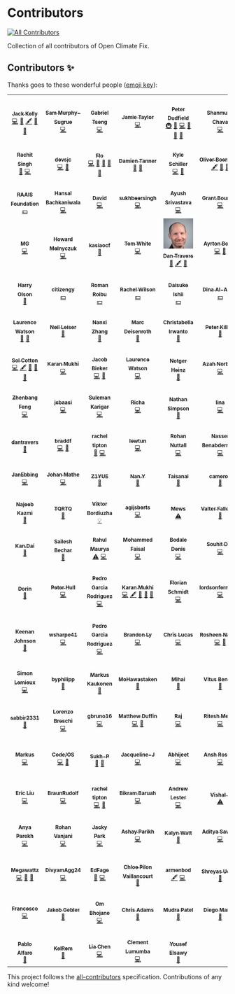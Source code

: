 # Contributors
<!-- ALL-CONTRIBUTORS-BADGE:START - Do not remove or modify this section -->
[![All Contributors](https://img.shields.io/badge/all_contributors-152-orange.svg?style=flat-square)](#contributors-)
<!-- ALL-CONTRIBUTORS-BADGE:END -->
Collection of all contributors of Open Climate Fix.

## Contributors ✨

Thanks goes to these wonderful people ([emoji key](https://allcontributors.org/docs/en/emoji-key)):

<!-- ALL-CONTRIBUTORS-LIST:START - Do not remove or modify this section -->
<!-- prettier-ignore-start -->
<!-- markdownlint-disable -->
<table>
  <tr>
    <td align="center"><a href="http://jack-kelly.com"><img src="https://avatars.githubusercontent.com/u/460756?v=4?s=100" width="100px;" alt=""/><br /><sub><b>Jack Kelly</b></sub></a><br /><a href="https://github.com/openclimatefix/contributors/openclimatefix/contributors/commits?author=JackKelly" title="Code">💻</a> <a href="#business-JackKelly" title="Business development">💼</a> <a href="#content-JackKelly" title="Content">🖋</a> <a href="#ideas-JackKelly" title="Ideas, Planning, & Feedback">🤔</a> <a href="https://github.com/openclimatefix/contributors/openclimatefix/contributors/pulls?q=is%3Apr+reviewed-by%3AJackKelly" title="Reviewed Pull Requests">👀</a></td>
    <td align="center"><a href="https://github.com/ssmssam"><img src="https://avatars.githubusercontent.com/u/39378848?v=4?s=100" width="100px;" alt=""/><br /><sub><b>Sam Murphy-Sugrue</b></sub></a><br /><a href="https://github.com/openclimatefix/contributors/openclimatefix/contributors/commits?author=ssmssam" title="Code">💻</a></td>
    <td align="center"><a href="https://gabrieltseng.github.io/"><img src="https://avatars.githubusercontent.com/u/29063740?v=4?s=100" width="100px;" alt=""/><br /><sub><b>Gabriel Tseng</b></sub></a><br /><a href="https://github.com/openclimatefix/contributors/openclimatefix/contributors/commits?author=gabrieltseng" title="Code">💻</a></td>
    <td align="center"><a href="http://www.solar.sheffield.ac.uk/"><img src="https://avatars.githubusercontent.com/u/12187350?v=4?s=100" width="100px;" alt=""/><br /><sub><b>Jamie Taylor</b></sub></a><br /><a href="https://github.com/openclimatefix/contributors/openclimatefix/contributors/commits?author=JamieTaylor-TUOS" title="Code">💻</a></td>
    <td align="center"><a href="https://github.com/peterdudfield"><img src="https://avatars.githubusercontent.com/u/34686298?v=4?s=100" width="100px;" alt=""/><br /><sub><b>Peter Dudfield</b></sub></a><br /><a href="#infra-peterdudfield" title="Infrastructure (Hosting, Build-Tools, etc)">🚇</a> <a href="https://github.com/openclimatefix/contributors/openclimatefix/contributors/commits?author=peterdudfield" title="Documentation">📖</a> <a href="https://github.com/openclimatefix/contributors/openclimatefix/contributors/commits?author=peterdudfield" title="Code">💻</a> <a href="#maintenance-peterdudfield" title="Maintenance">🚧</a> <a href="#projectManagement-peterdudfield" title="Project Management">📆</a> <a href="https://github.com/openclimatefix/contributors/openclimatefix/contributors/pulls?q=is%3Apr+reviewed-by%3Apeterdudfield" title="Reviewed Pull Requests">👀</a></td>
    <td align="center"><a href="https://github.com/vnshanmukh"><img src="https://avatars.githubusercontent.com/u/67438038?v=4?s=100" width="100px;" alt=""/><br /><sub><b>Shanmukh Chava</b></sub></a><br /><a href="https://github.com/openclimatefix/contributors/openclimatefix/contributors/commits?author=vnshanmukh" title="Code">💻</a></td>
    <td align="center"><a href="https://github.com/Antsthebul"><img src="https://avatars.githubusercontent.com/u/56587872?v=4?s=100" width="100px;" alt=""/><br /><sub><b>Antsthebul</b></sub></a><br /><a href="https://github.com/openclimatefix/contributors/openclimatefix/contributors/commits?author=Antsthebul" title="Code">💻</a></td>
  </tr>
  <tr>
    <td align="center"><a href="http://www.rachitsingh.com"><img src="https://avatars.githubusercontent.com/u/1606892?v=4?s=100" width="100px;" alt=""/><br /><sub><b>Rachit Singh</b></sub></a><br /><a href="#data-rachtsingh" title="Data">🔣</a> <a href="https://github.com/openclimatefix/contributors/openclimatefix/contributors/commits?author=rachtsingh" title="Code">💻</a></td>
    <td align="center"><a href="https://github.com/devsjc"><img src="https://avatars.githubusercontent.com/u/47188100?v=4?s=100" width="100px;" alt=""/><br /><sub><b>devsjc</b></sub></a><br /><a href="https://github.com/openclimatefix/contributors/openclimatefix/contributors/commits?author=devsjc" title="Code">💻</a> <a href="#design-devsjc" title="Design">🎨</a></td>
    <td align="center"><a href="https://github.com/flowirtz"><img src="https://avatars1.githubusercontent.com/u/6052785?v=4?s=100" width="100px;" alt=""/><br /><sub><b>Flo</b></sub></a><br /><a href="https://github.com/openclimatefix/contributors/openclimatefix/contributors/commits?author=flowirtz" title="Code">💻</a> <a href="#ideas-flowirtz" title="Ideas, Planning, & Feedback">🤔</a> <a href="#maintenance-flowirtz" title="Maintenance">🚧</a> <a href="#projectManagement-flowirtz" title="Project Management">📆</a> <a href="https://github.com/openclimatefix/contributors/openclimatefix/contributors/pulls?q=is%3Apr+reviewed-by%3Aflowirtz" title="Reviewed Pull Requests">👀</a></td>
    <td align="center"><a href="http://tanner.me"><img src="https://avatars2.githubusercontent.com/u/227?v=4?s=100" width="100px;" alt=""/><br /><sub><b>Damien Tanner</b></sub></a><br /><a href="#blog-dctanner" title="Blogposts">📝</a> <a href="#projectManagement-dctanner" title="Project Management">📆</a></td>
    <td align="center"><a href="https://github.com/schillerk"><img src="https://avatars1.githubusercontent.com/u/8676510?v=4?s=100" width="100px;" alt=""/><br /><sub><b>Kyle Schiller</b></sub></a><br /><a href="https://github.com/openclimatefix/contributors/openclimatefix/contributors/commits?author=schillerk" title="Code">💻</a> <a href="#design-schillerk" title="Design">🎨</a></td>
    <td align="center"><a href="http://www.ollicle.com"><img src="https://avatars1.githubusercontent.com/u/63586?v=4?s=100" width="100px;" alt=""/><br /><sub><b>Oliver Boermans</b></sub></a><br /><a href="#content-ollicle" title="Content">🖋</a> <a href="https://github.com/openclimatefix/contributors/openclimatefix/contributors/issues?q=author%3Aollicle" title="Bug reports">🐛</a> <a href="#ideas-ollicle" title="Ideas, Planning, & Feedback">🤔</a></td>
    <td align="center"><a href="https://www.phillipkwang.com"><img src="https://avatars3.githubusercontent.com/u/11009767?v=4?s=100" width="100px;" alt=""/><br /><sub><b>eambutu</b></sub></a><br /><a href="https://github.com/openclimatefix/contributors/openclimatefix/contributors/issues?q=author%3Aeambutu" title="Bug reports">🐛</a> <a href="https://github.com/openclimatefix/contributors/openclimatefix/contributors/commits?author=eambutu" title="Code">💻</a></td>
  </tr>
  <tr>
    <td align="center"><a href="https://www.raais.org/"><img src="https://raw.githubusercontent.com/openclimatefix/website/master/src/images/sponsor_raais.png?s=100" width="100px;" alt=""/><br /><sub><b>RAAIS Foundation</b></sub></a><br /><a href="#financial-openclimatefix" title="Financial">💵</a></td>
    <td align="center"><a href="https://github.com/hansal7014"><img src="https://avatars2.githubusercontent.com/u/28968198?v=4?s=100" width="100px;" alt=""/><br /><sub><b>Hansal Bachkaniwala</b></sub></a><br /><a href="https://github.com/openclimatefix/contributors/openclimatefix/contributors/commits?author=hansal7014" title="Code">💻</a></td>
    <td align="center"><a href="https://github.com/drwm-base"><img src="https://avatars3.githubusercontent.com/u/50212366?v=4?s=100" width="100px;" alt=""/><br /><sub><b>David</b></sub></a><br /><a href="https://github.com/openclimatefix/contributors/openclimatefix/contributors/commits?author=drwm-base" title="Code">💻</a></td>
    <td align="center"><a href="https://github.com/sukhbeersingh"><img src="https://avatars2.githubusercontent.com/u/44414281?v=4?s=100" width="100px;" alt=""/><br /><sub><b>sukhbeersingh</b></sub></a><br /><a href="https://github.com/openclimatefix/contributors/openclimatefix/contributors/commits?author=sukhbeersingh" title="Code">💻</a></td>
    <td align="center"><a href="https://geekayush.github.io/"><img src="https://avatars2.githubusercontent.com/u/22499864?v=4?s=100" width="100px;" alt=""/><br /><sub><b>Ayush Srivastava</b></sub></a><br /><a href="https://github.com/openclimatefix/contributors/openclimatefix/contributors/commits?author=geekayush" title="Code">💻</a></td>
    <td align="center"><a href="https://grantbourque.com"><img src="https://avatars1.githubusercontent.com/u/616290?v=4?s=100" width="100px;" alt=""/><br /><sub><b>Grant Bourque</b></sub></a><br /><a href="https://github.com/openclimatefix/contributors/openclimatefix/contributors/commits?author=grantbdev" title="Code">💻</a></td>
    <td align="center"><a href="https://github.com/dfulu"><img src="https://avatars0.githubusercontent.com/u/41546094?v=4?s=100" width="100px;" alt=""/><br /><sub><b>James Fulton</b></sub></a><br /><a href="https://github.com/openclimatefix/contributors/openclimatefix/contributors/commits?author=dfulu" title="Code">💻</a> <a href="#ideas-dfulu" title="Ideas, Planning, & Feedback">🤔</a></td>
  </tr>
  <tr>
    <td align="center"><a href="https://github.com/mantagen"><img src="https://avatars.githubusercontent.com/u/12934669?v=4?s=100" width="100px;" alt=""/><br /><sub><b>MG</b></sub></a><br /><a href="https://github.com/openclimatefix/contributors/openclimatefix/contributors/commits?author=mantagen" title="Code">💻</a></td>
    <td align="center"><a href="http://melnycz.uk"><img src="https://avatars.githubusercontent.com/u/23401306?v=4?s=100" width="100px;" alt=""/><br /><sub><b>Howard Melnyczuk</b></sub></a><br /><a href="https://github.com/openclimatefix/contributors/openclimatefix/contributors/commits?author=melnyczuk" title="Code">💻</a></td>
    <td align="center"><a href="https://github.com/kasiaocf"><img src="https://avatars.githubusercontent.com/u/96180540?v=4?s=100" width="100px;" alt=""/><br /><sub><b>kasiaocf</b></sub></a><br /><a href="#blog-kasiaocf" title="Blogposts">📝</a></td>
    <td align="center"><a href="http://tom-e-white.com"><img src="https://avatars3.githubusercontent.com/u/85085?v=4?s=100" width="100px;" alt=""/><br /><sub><b>Tom White</b></sub></a><br /><a href="https://github.com/openclimatefix/contributors/openclimatefix/contributors/commits?author=tomwhite" title="Code">💻</a></td>
    <td align="center"><a href="https://openclimatefix.org/#member-dan"><img src="https://raw.githubusercontent.com/openclimatefix/website/master/src/images/people/dan.jpg?s=100" width="100px;" alt=""/><br /><sub><b>Dan Travers</b></sub></a><br /><a href="#business-dantravers" title="Business development">💼</a> <a href="#content-dantravers" title="Content">🖋</a> <a href="#ideas-dantravers" title="Ideas, Planning, & Feedback">🤔</a></td>
    <td align="center"><a href="https://github.com/AyrtonB"><img src="https://avatars.githubusercontent.com/u/29051639?s=100" width="100px;" alt=""/><br /><sub><b>Ayrton Bourn</b></sub></a><br /><a href="https://github.com/openclimatefix/contributors/openclimatefix/contributors/commits?author=AyrtonB" title="Code">💻</a> <a href="#research-AyrtonB" title="Research">🔬</a></td>
    <td align="center"><a href="https://github.com/jacobbieker"><img src="https://avatars.githubusercontent.com/u/7170359?s=100" width="100px;" alt=""/><br /><sub><b>Jacob Bieker</b></sub></a><br /><a href="https://github.com/openclimatefix/contributors/openclimatefix/contributors/commits?author=jacobbieker" title="Code">💻</a> <a href="#research-jacobbieker" title="Research">🔬</a></td>
  </tr>
  <tr>
    <td align="center"><a href="https://haocreative.ca/about"><img src="https://web.archive.org/web/20210706132824if_/https://haocreative.ca/wp-content/uploads/2019/04/harryolson-%E2%80%93-bio-photo.jpg?s=100" width="100px;" alt=""/><br /><sub><b>Harry Olson</b></sub></a><br /><a href="#design-hao" title="Design">🎨</a></td>
    <td align="center"><a href="https://opencollective.com/citizengy"><img src="?s=100" width="100px;" alt=""/><br /><sub><b>citizengy</b></sub></a><br /><a href="#financial-citizengy" title="Financial">💵</a></td>
    <td align="center"><a href="https://opencollective.com/romanroibu"><img src="?s=100" width="100px;" alt=""/><br /><sub><b>Roman Roibu</b></sub></a><br /><a href="#financial-romanroibu" title="Financial">💵</a></td>
    <td align="center"><a href="https://opencollective.com/rachel-wilson"><img src="?s=100" width="100px;" alt=""/><br /><sub><b>Rachel Wilson</b></sub></a><br /><a href="#financial-rachel-wilson" title="Financial">💵</a></td>
    <td align="center"><a href="https://opencollective.com/daisuke-ishii"><img src="?s=100" width="100px;" alt=""/><br /><sub><b>Daisuke Ishii</b></sub></a><br /><a href="#financial-daisuke-ishii" title="Financial">💵</a></td>
    <td align="center"><a href="https://opencollective.com/dina-al-alami"><img src="?s=100" width="100px;" alt=""/><br /><sub><b>Dina Al-Alami</b></sub></a><br /><a href="#financial-dina-al-alami" title="Financial">💵</a></td>
    <td align="center"><a href="https://github.com/danstowell"><img src="https://avatars.githubusercontent.com/u/202965?s=100" width="100px;" alt=""/><br /><sub><b>Dan Stowell</b></sub></a><br /><a href="#research-danstowell" title="Research">🔬</a> <a href="#projectManagement-danstowell" title="Project Management">📆</a> <a href="#ideas-danstowell" title="Ideas, Planning, & Feedback">🤔</a> <a href="#content-danstowell" title="Content">🖋</a></td>
  </tr>
  <tr>
    <td align="center"><a href="https://github.com/Rabscuttler"><img src="https://avatars.githubusercontent.com/u/1125376?s=100" width="100px;" alt=""/><br /><sub><b> Laurence Watson</b></sub></a><br /><a href="#research-Rabscuttler" title="Research">🔬</a> <a href="#ideas-Rabscuttler" title="Ideas, Planning, & Feedback">🤔</a></td>
    <td align="center"><a href="https://twitter.com/leiserneil"><img src="https://pbs.twimg.com/profile_images/1300467747189649408/MZqAB4Z3_400x400.jpg?s=100" width="100px;" alt=""/><br /><sub><b>Neil Leiser</b></sub></a><br /><a href="#research-LeiserNeil" title="Research">🔬</a></td>
    <td align="center"><a href="https://sml-group.cc/authors/nanxi_zhang/"><img src="https://sml-group.cc/authors/nanxi_zhang/avatar_hufd36302763f64012339cf855a7877bba_277316_270x270_fill_lanczos_center_2.png?s=100" width="100px;" alt=""/><br /><sub><b>Nanxi Zhang</b></sub></a><br /><a href="#research-nanxi_zhang" title="Research">🔬</a></td>
    <td align="center"><a href="https://github.com/mpd37"><img src="https://avatars.githubusercontent.com/u/5500569?s=100" width="100px;" alt=""/><br /><sub><b>Marc Deisenroth</b></sub></a><br /><a href="#research-mpd37" title="Research">🔬</a></td>
    <td align="center"><a href="https://github.com/christabella"><img src="https://avatars.githubusercontent.com/u/2038751?s=100" width="100px;" alt=""/><br /><sub><b>Christabella Irwanto</b></sub></a><br /><a href="#research-christabella" title="Research">🔬</a></td>
    <td align="center"><a href="https://twitter.com/_dpeterk_"><img src="https://pbs.twimg.com/profile_images/1005090014445883394/84tbnIJk_400x400.jpg?s=100" width="100px;" alt=""/><br /><sub><b>Peter Killick</b></sub></a><br /><a href="#research-_DPeterK_" title="Research">🔬</a></td>
    <td align="center"><a href="https://github.com/gabrieltseng"><img src="https://avatars.githubusercontent.com/u/29063740?s=100" width="100px;" alt=""/><br /><sub><b>Gabriel Tseng</b></sub></a><br /><a href="https://github.com/openclimatefix/contributors/openclimatefix/contributors/commits?author=gabrieltseng" title="Code">💻</a></td>
  </tr>
  <tr>
    <td align="center"><a href="https://gitlab.com/solomoncotton"><img src="https://secure.gravatar.com/avatar/0c9101e4dd5b293dbb2dad01a15ed95a?s=800&d=identicon?s=100" width="100px;" alt=""/><br /><sub><b>Sol Cotton</b></sub></a><br /><a href="https://github.com/openclimatefix/contributors/openclimatefix/contributors/commits?author=solomoncotton" title="Code">💻</a> <a href="#content-solomoncotton" title="Content">🖋</a> <a href="https://github.com/openclimatefix/contributors/openclimatefix/contributors/commits?author=solomoncotton" title="Documentation">📖</a> <a href="#design-solomoncotton" title="Design">🎨</a> <a href="#ideas-solomoncotton" title="Ideas, Planning, & Feedback">🤔</a></td>
    <td align="center"><a href="https://gitlab.com/karanmukhi"><img src="https://secure.gravatar.com/avatar/607c414a7ce09991c2485b1871643ffe?s=800&d=identicon?s=100" width="100px;" alt=""/><br /><sub><b>Karan Mukhi</b></sub></a><br /><a href="https://github.com/openclimatefix/contributors/openclimatefix/contributors/commits?author=karanmukhi" title="Code">💻</a></td>
    <td align="center"><a href="https://www.jacobbieker.com"><img src="https://avatars.githubusercontent.com/u/7170359?v=4?s=100" width="100px;" alt=""/><br /><sub><b>Jacob Bieker</b></sub></a><br /><a href="https://github.com/openclimatefix/contributors/openclimatefix/contributors/commits?author=jacobbieker" title="Code">💻</a> <a href="https://github.com/openclimatefix/contributors/openclimatefix/contributors/pulls?q=is%3Apr+reviewed-by%3Ajacobbieker" title="Reviewed Pull Requests">👀</a></td>
    <td align="center"><a href="http://laurencewatson.com"><img src="https://avatars.githubusercontent.com/u/1125376?v=4?s=100" width="100px;" alt=""/><br /><sub><b>Laurence Watson</b></sub></a><br /><a href="https://github.com/openclimatefix/contributors/openclimatefix/contributors/commits?author=Rabscuttler" title="Code">💻</a></td>
    <td align="center"><a href="https://github.com/notger"><img src="https://avatars.githubusercontent.com/u/1180540?v=4?s=100" width="100px;" alt=""/><br /><sub><b>Notger Heinz</b></sub></a><br /><a href="https://github.com/openclimatefix/contributors/openclimatefix/contributors/commits?author=notger" title="Documentation">📖</a></td>
    <td align="center"><a href="https://github.com/norbline"><img src="https://avatars.githubusercontent.com/u/39647420?v=4?s=100" width="100px;" alt=""/><br /><sub><b>Azah Norbline</b></sub></a><br /><a href="https://github.com/openclimatefix/contributors/openclimatefix/contributors/commits?author=norbline" title="Code">💻</a></td>
    <td align="center"><a href="https://github.com/TomPughe"><img src="https://avatars.githubusercontent.com/u/147526382?v=4?s=100" width="100px;" alt=""/><br /><sub><b>Tom Pughe</b></sub></a><br /><a href="https://github.com/openclimatefix/contributors/openclimatefix/contributors/commits?author=TomPughe" title="Code">💻</a></td>
  </tr>
  <tr>
    <td align="center"><a href="https://huggingface.co/64bits"><img src="https://avatars.githubusercontent.com/u/40121574?v=4?s=100" width="100px;" alt=""/><br /><sub><b>Zhenbang Feng</b></sub></a><br /><a href="https://github.com/openclimatefix/contributors/openclimatefix/contributors/commits?author=JasonFengGit" title="Code">💻</a></td>
    <td align="center"><a href="https://github.com/jsbaasi"><img src="https://avatars.githubusercontent.com/u/72830904?v=4?s=100" width="100px;" alt=""/><br /><sub><b>jsbaasi</b></sub></a><br /><a href="https://github.com/openclimatefix/contributors/openclimatefix/contributors/commits?author=jsbaasi" title="Code">💻</a></td>
    <td align="center"><a href="https://github.com/suleman1412"><img src="https://avatars.githubusercontent.com/u/37236131?v=4?s=100" width="100px;" alt=""/><br /><sub><b>Suleman Karigar</b></sub></a><br /><a href="https://github.com/openclimatefix/contributors/openclimatefix/contributors/commits?author=suleman1412" title="Code">💻</a></td>
    <td align="center"><a href="https://richasharma.co.in/"><img src="https://avatars.githubusercontent.com/u/41283476?v=4?s=100" width="100px;" alt=""/><br /><sub><b>Richa</b></sub></a><br /><a href="https://github.com/openclimatefix/contributors/openclimatefix/contributors/commits?author=14Richa" title="Code">💻</a></td>
    <td align="center"><a href="http://phinate.github.io"><img src="https://avatars.githubusercontent.com/u/49782545?v=4?s=100" width="100px;" alt=""/><br /><sub><b>Nathan Simpson</b></sub></a><br /><a href="https://github.com/openclimatefix/contributors/openclimatefix/contributors/issues?q=author%3Aphinate" title="Bug reports">🐛</a></td>
    <td align="center"><a href="https://github.com/dlinah"><img src="https://avatars.githubusercontent.com/u/24292074?v=4?s=100" width="100px;" alt=""/><br /><sub><b>lina</b></sub></a><br /><a href="https://github.com/openclimatefix/contributors/openclimatefix/contributors/commits?author=dlinah" title="Code">💻</a></td>
    <td align="center"><a href="https://github.com/Alaatohamy"><img src="https://avatars.githubusercontent.com/u/26000327?v=4?s=100" width="100px;" alt=""/><br /><sub><b>AlaaTohamy</b></sub></a><br /><a href="https://github.com/openclimatefix/contributors/openclimatefix/contributors/commits?author=Alaatohamy" title="Code">💻</a></td>
  </tr>
  <tr>
    <td align="center"><a href="http://openclimatefix.org"><img src="https://avatars.githubusercontent.com/u/38562875?v=4?s=100" width="100px;" alt=""/><br /><sub><b>dantravers</b></sub></a><br /><a href="#ideas-dantravers" title="Ideas, Planning, & Feedback">🤔</a></td>
    <td align="center"><a href="https://github.com/braddf"><img src="https://avatars.githubusercontent.com/u/41056982?v=4?s=100" width="100px;" alt=""/><br /><sub><b>braddf</b></sub></a><br /><a href="https://github.com/openclimatefix/contributors/openclimatefix/contributors/commits?author=braddf" title="Code">💻</a> <a href="#projectManagement-braddf" title="Project Management">📆</a></td>
    <td align="center"><a href="https://github.com/rachel-labri-tipton"><img src="https://avatars.githubusercontent.com/u/86949265?v=4?s=100" width="100px;" alt=""/><br /><sub><b>rachel tipton</b></sub></a><br /><a href="https://github.com/openclimatefix/contributors/openclimatefix/contributors/pulls?q=is%3Apr+reviewed-by%3Arachel-labri-tipton" title="Reviewed Pull Requests">👀</a> <a href="https://github.com/openclimatefix/contributors/openclimatefix/contributors/commits?author=rachel-labri-tipton" title="Code">💻</a></td>
    <td align="center"><a href="https://lewtun.github.io/blog/"><img src="https://avatars.githubusercontent.com/u/26859204?v=4?s=100" width="100px;" alt=""/><br /><sub><b>lewtun</b></sub></a><br /><a href="https://github.com/openclimatefix/contributors/openclimatefix/contributors/commits?author=lewtun" title="Code">💻</a></td>
    <td align="center"><a href="https://rohancalum.github.io/"><img src="https://avatars.githubusercontent.com/u/42122330?v=4?s=100" width="100px;" alt=""/><br /><sub><b>Rohan Nuttall</b></sub></a><br /><a href="https://github.com/openclimatefix/contributors/openclimatefix/contributors/commits?author=rohancalum" title="Code">💻</a></td>
    <td align="center"><a href="https://github.com/lenassero"><img src="https://avatars.githubusercontent.com/u/21358816?v=4?s=100" width="100px;" alt=""/><br /><sub><b>Nasser Benabderrazik</b></sub></a><br /><a href="https://github.com/openclimatefix/contributors/openclimatefix/contributors/commits?author=lenassero" title="Code">💻</a></td>
    <td align="center"><a href="https://github.com/RishiKumarRay"><img src="https://avatars.githubusercontent.com/u/87641376?v=4?s=100" width="100px;" alt=""/><br /><sub><b>Rishi Kumar Ray</b></sub></a><br /><a href="https://github.com/openclimatefix/contributors/openclimatefix/contributors/commits?author=RishiKumarRay" title="Code">💻</a></td>
  </tr>
  <tr>
    <td align="center"><a href="https://github.com/JanEbbing"><img src="https://avatars.githubusercontent.com/u/5873110?v=4?s=100" width="100px;" alt=""/><br /><sub><b>JanEbbing</b></sub></a><br /><a href="https://github.com/openclimatefix/contributors/openclimatefix/contributors/commits?author=JanEbbing" title="Code">💻</a></td>
    <td align="center"><a href="http://johmathe.name/"><img src="https://avatars.githubusercontent.com/u/467643?v=4?s=100" width="100px;" alt=""/><br /><sub><b>Johan Mathe</b></sub></a><br /><a href="https://github.com/openclimatefix/contributors/openclimatefix/contributors/commits?author=johmathe" title="Code">💻</a></td>
    <td align="center"><a href="https://github.com/ZHANGZ1YUE"><img src="https://avatars.githubusercontent.com/u/93907996?v=4?s=100" width="100px;" alt=""/><br /><sub><b>Z1YUE</b></sub></a><br /><a href="https://github.com/openclimatefix/contributors/openclimatefix/contributors/issues?q=author%3AZHANGZ1YUE" title="Bug reports">🐛</a></td>
    <td align="center"><a href="https://github.com/GreenLimeSia"><img src="https://avatars.githubusercontent.com/u/28706611?v=4?s=100" width="100px;" alt=""/><br /><sub><b>Nan.Y</b></sub></a><br /><a href="#question-GreenLimeSia" title="Answering Questions">💬</a></td>
    <td align="center"><a href="https://github.com/hedaobaishui"><img src="https://avatars.githubusercontent.com/u/20534146?v=4?s=100" width="100px;" alt=""/><br /><sub><b>Taisanai</b></sub></a><br /><a href="#question-hedaobaishui" title="Answering Questions">💬</a></td>
    <td align="center"><a href="https://github.com/primeoc"><img src="https://avatars.githubusercontent.com/u/75205487?v=4?s=100" width="100px;" alt=""/><br /><sub><b>cameron</b></sub></a><br /><a href="#question-primeoc" title="Answering Questions">💬</a></td>
    <td align="center"><a href="https://github.com/zhrli"><img src="https://avatars.githubusercontent.com/u/11074703?v=4?s=100" width="100px;" alt=""/><br /><sub><b>zhrli</b></sub></a><br /><a href="#question-zhrli" title="Answering Questions">💬</a></td>
  </tr>
  <tr>
    <td align="center"><a href="https://github.com/najeeb-kazmi"><img src="https://avatars.githubusercontent.com/u/14131235?v=4?s=100" width="100px;" alt=""/><br /><sub><b>Najeeb Kazmi</b></sub></a><br /><a href="#question-najeeb-kazmi" title="Answering Questions">💬</a></td>
    <td align="center"><a href="https://github.com/TQRTQ"><img src="https://avatars.githubusercontent.com/u/29155385?v=4?s=100" width="100px;" alt=""/><br /><sub><b>TQRTQ</b></sub></a><br /><a href="#question-TQRTQ" title="Answering Questions">💬</a></td>
    <td align="center"><a href="https://www.linkedin.com/in/viktor-bordiuzha-93b078211"><img src="https://avatars.githubusercontent.com/u/43813476?v=4?s=100" width="100px;" alt=""/><br /><sub><b>Viktor Bordiuzha</b></sub></a><br /><a href="#example-victor30608" title="Examples">💡</a></td>
    <td align="center"><a href="https://github.com/agijsberts"><img src="https://avatars.githubusercontent.com/u/1579083?v=4?s=100" width="100px;" alt=""/><br /><sub><b>agijsberts</b></sub></a><br /><a href="https://github.com/openclimatefix/contributors/openclimatefix/contributors/commits?author=agijsberts" title="Code">💻</a></td>
    <td align="center"><a href="https://github.com/Mews"><img src="https://avatars.githubusercontent.com/u/60406199?v=4?s=100" width="100px;" alt=""/><br /><sub><b>Mews</b></sub></a><br /><a href="https://github.com/openclimatefix/contributors/openclimatefix/contributors/commits?author=Mews" title="Tests">⚠️</a></td>
    <td align="center"><a href="https://github.com/ValterFallenius"><img src="https://avatars.githubusercontent.com/u/21970939?v=4?s=100" width="100px;" alt=""/><br /><sub><b>Valter Fallenius</b></sub></a><br /><a href="#userTesting-ValterFallenius" title="User Testing">📓</a></td>
    <td align="center"><a href="https://github.com/terigenbuaa"><img src="https://avatars.githubusercontent.com/u/91317406?v=4?s=100" width="100px;" alt=""/><br /><sub><b>terigenbuaa</b></sub></a><br /><a href="#question-terigenbuaa" title="Answering Questions">💬</a></td>
  </tr>
  <tr>
    <td align="center"><a href="https://github.com/NMC-DAVE"><img src="https://avatars.githubusercontent.com/u/26354668?v=4?s=100" width="100px;" alt=""/><br /><sub><b>Kan.Dai</b></sub></a><br /><a href="#question-NMC-DAVE" title="Answering Questions">💬</a></td>
    <td align="center"><a href="https://github.com/SaileshBechar"><img src="https://avatars.githubusercontent.com/u/38445041?v=4?s=100" width="100px;" alt=""/><br /><sub><b>Sailesh Bechar</b></sub></a><br /><a href="#question-SaileshBechar" title="Answering Questions">💬</a></td>
    <td align="center"><a href="https://github.com/rahul-maurya11b"><img src="https://avatars.githubusercontent.com/u/98907006?v=4?s=100" width="100px;" alt=""/><br /><sub><b>Rahul Maurya</b></sub></a><br /><a href="https://github.com/openclimatefix/contributors/openclimatefix/contributors/commits?author=rahul-maurya11b" title="Tests">⚠️</a> <a href="https://github.com/openclimatefix/contributors/openclimatefix/contributors/commits?author=rahul-maurya11b" title="Code">💻</a></td>
    <td align="center"><a href="https://github.com/mdfaisal98"><img src="https://avatars.githubusercontent.com/u/64960915?v=4?s=100" width="100px;" alt=""/><br /><sub><b>Mohammed Faisal</b></sub></a><br /><a href="https://github.com/openclimatefix/contributors/openclimatefix/contributors/commits?author=mdfaisal98" title="Code">💻</a></td>
    <td align="center"><a href="https://github.com/BodaleDenis"><img src="https://avatars.githubusercontent.com/u/60345186?v=4?s=100" width="100px;" alt=""/><br /><sub><b>Bodale Denis</b></sub></a><br /><a href="https://github.com/openclimatefix/contributors/openclimatefix/contributors/commits?author=BodaleDenis" title="Code">💻</a></td>
    <td align="center"><a href="https://github.com/OBITORASU"><img src="https://avatars.githubusercontent.com/u/65222459?v=4?s=100" width="100px;" alt=""/><br /><sub><b>Souhit Dey</b></sub></a><br /><a href="https://github.com/openclimatefix/contributors/openclimatefix/contributors/commits?author=OBITORASU" title="Code">💻</a></td>
    <td align="center"><a href="http://www.sixte.demaupeou.com"><img src="https://avatars.githubusercontent.com/u/17206983?v=4?s=100" width="100px;" alt=""/><br /><sub><b>Sixte de Maupeou</b></sub></a><br /><a href="https://github.com/openclimatefix/contributors/openclimatefix/contributors/commits?author=sixtedemaupeou" title="Code">💻</a></td>
  </tr>
  <tr>
    <td align="center"><a href="http://dorinclisu.github.io"><img src="https://avatars.githubusercontent.com/u/13818396?v=4?s=100" width="100px;" alt=""/><br /><sub><b>Dorin</b></sub></a><br /><a href="https://github.com/openclimatefix/contributors/openclimatefix/contributors/pulls?q=is%3Apr+reviewed-by%3Adorinclisu" title="Reviewed Pull Requests">👀</a></td>
    <td align="center"><a href="http://petermnhull.github.io"><img src="https://avatars.githubusercontent.com/u/56369394?v=4?s=100" width="100px;" alt=""/><br /><sub><b>Peter Hull</b></sub></a><br /><a href="https://github.com/openclimatefix/contributors/openclimatefix/contributors/commits?author=petermnhull" title="Code">💻</a></td>
    <td align="center"><a href="https://www.breakingpitt.es"><img src="https://avatars.githubusercontent.com/u/10740572?v=4?s=100" width="100px;" alt=""/><br /><sub><b>Pedro Garcia Rodriguez</b></sub></a><br /><a href="https://github.com/openclimatefix/contributors/openclimatefix/contributors/commits?author=BreakingPitt" title="Code">💻</a></td>
    <td align="center"><a href="https://github.com/mukhikaran"><img src="https://avatars.githubusercontent.com/u/25258935?v=4?s=100" width="100px;" alt=""/><br /><sub><b>Karan Mukhi</b></sub></a><br /><a href="https://github.com/openclimatefix/contributors/openclimatefix/contributors/commits?author=mukhikaran" title="Code">💻</a> <a href="#content-mukhikaran" title="Content">🖋</a> <a href="https://github.com/openclimatefix/contributors/openclimatefix/contributors/commits?author=mukhikaran" title="Documentation">📖</a> <a href="#design-mukhikaran" title="Design">🎨</a> <a href="#ideas-mukhikaran" title="Ideas, Planning, & Feedback">🤔</a></td>
    <td align="center"><a href="https://gitlab.com/schmidt_fu"><img src="https://secure.gravatar.com/avatar/37e69d38663faea402f79bcb22702e30?s=100" width="100px;" alt=""/><br /><sub><b>Florian Schmidt</b></sub></a><br /><a href="https://github.com/openclimatefix/contributors/openclimatefix/contributors/commits?author=schmidt_fu" title="Code">💻</a></td>
    <td align="center"><a href="https://github.com/lordsonfernando"><img src="https://avatars.githubusercontent.com/u/68499565?v=4?s=100" width="100px;" alt=""/><br /><sub><b>lordsonfernando</b></sub></a><br /><a href="https://github.com/openclimatefix/contributors/openclimatefix/contributors/commits?author=lordsonfernando" title="Code">💻</a></td>
    <td align="center"><a href="https://github.com/gmlyth"><img src="https://avatars.githubusercontent.com/u/88547342?v=4?s=100" width="100px;" alt=""/><br /><sub><b>gmlyth</b></sub></a><br /><a href="https://github.com/openclimatefix/contributors/openclimatefix/contributors/commits?author=gmlyth" title="Code">💻</a></td>
  </tr>
  <tr>
    <td align="center"><a href="https://bio.link/klj"><img src="https://avatars.githubusercontent.com/u/2559382?v=4?s=100" width="100px;" alt=""/><br /><sub><b>Keenan Johnson</b></sub></a><br /><a href="https://github.com/openclimatefix/contributors/openclimatefix/contributors/commits?author=keenanjohnson" title="Documentation">📖</a></td>
    <td align="center"><a href="https://github.com/wsharpe41"><img src="https://avatars.githubusercontent.com/u/122390836?v=4?s=100" width="100px;" alt=""/><br /><sub><b>wsharpe41</b></sub></a><br /><a href="https://github.com/openclimatefix/contributors/openclimatefix/contributors/commits?author=wsharpe41" title="Code">💻</a></td>
    <td align="center"><a href="https://www.pgarcia.dev"><img src="https://avatars.githubusercontent.com/u/10740572?v=4?s=100" width="100px;" alt=""/><br /><sub><b>Pedro Garcia Rodriguez</b></sub></a><br /><a href="https://github.com/openclimatefix/contributors/openclimatefix/contributors/commits?author=BreakingPitt" title="Code">💻</a></td>
    <td align="center"><a href="http://lostcoding.com"><img src="https://avatars.githubusercontent.com/u/20285369?v=4?s=100" width="100px;" alt=""/><br /><sub><b>Brandon Ly</b></sub></a><br /><a href="https://github.com/openclimatefix/contributors/openclimatefix/contributors/commits?author=branberry" title="Code">💻</a></td>
    <td align="center"><a href="https://github.com/lucasc896"><img src="https://avatars.githubusercontent.com/u/1273006?v=4?s=100" width="100px;" alt=""/><br /><sub><b>Chris Lucas</b></sub></a><br /><a href="https://github.com/openclimatefix/contributors/openclimatefix/contributors/commits?author=lucasc896" title="Code">💻</a></td>
    <td align="center"><a href="https://github.com/roshnaeem"><img src="https://avatars.githubusercontent.com/u/47316899?v=4?s=100" width="100px;" alt=""/><br /><sub><b>Rosheen Naeem</b></sub></a><br /><a href="https://github.com/openclimatefix/contributors/openclimatefix/contributors/commits?author=roshnaeem" title="Code">💻</a> <a href="https://github.com/openclimatefix/contributors/openclimatefix/contributors/commits?author=roshnaeem" title="Documentation">📖</a></td>
    <td align="center"><a href="https://github.com/Bvr4"><img src="https://avatars.githubusercontent.com/u/48734689?v=4?s=100" width="100px;" alt=""/><br /><sub><b>Henri Dewilde</b></sub></a><br /><a href="https://github.com/openclimatefix/contributors/openclimatefix/contributors/commits?author=Bvr4" title="Code">💻</a></td>
  </tr>
  <tr>
    <td align="center"><a href="http://lefun.fun"><img src="https://avatars.githubusercontent.com/u/1105380?v=4?s=100" width="100px;" alt=""/><br /><sub><b>Simon Lemieux</b></sub></a><br /><a href="https://github.com/openclimatefix/contributors/openclimatefix/contributors/commits?author=simlmx" title="Code">💻</a></td>
    <td align="center"><a href="https://github.com/byphilipp"><img src="https://avatars.githubusercontent.com/u/59995258?v=4?s=100" width="100px;" alt=""/><br /><sub><b>byphilipp</b></sub></a><br /><a href="#ideas-byphilipp" title="Ideas, Planning, & Feedback">🤔</a></td>
    <td align="center"><a href="http://iki.fi/markus.kaukonen"><img src="https://avatars.githubusercontent.com/u/6195764?v=4?s=100" width="100px;" alt=""/><br /><sub><b>Markus Kaukonen</b></sub></a><br /><a href="#question-paapu88" title="Answering Questions">💬</a></td>
    <td align="center"><a href="https://github.com/MoHawastaken"><img src="https://avatars.githubusercontent.com/u/55447473?v=4?s=100" width="100px;" alt=""/><br /><sub><b>MoHawastaken</b></sub></a><br /><a href="https://github.com/openclimatefix/contributors/openclimatefix/contributors/issues?q=author%3AMoHawastaken" title="Bug reports">🐛</a></td>
    <td align="center"><a href="http://www.ecmwf.int"><img src="https://avatars.githubusercontent.com/u/47196359?v=4?s=100" width="100px;" alt=""/><br /><sub><b>Mihai</b></sub></a><br /><a href="#question-mishooax" title="Answering Questions">💬</a></td>
    <td align="center"><a href="https://github.com/vitusbenson"><img src="https://avatars.githubusercontent.com/u/33334860?v=4?s=100" width="100px;" alt=""/><br /><sub><b>Vitus Benson</b></sub></a><br /><a href="https://github.com/openclimatefix/contributors/openclimatefix/contributors/issues?q=author%3Avitusbenson" title="Bug reports">🐛</a></td>
    <td align="center"><a href="https://github.com/dongZheX"><img src="https://avatars.githubusercontent.com/u/36361726?v=4?s=100" width="100px;" alt=""/><br /><sub><b>dongZheX</b></sub></a><br /><a href="#question-dongZheX" title="Answering Questions">💬</a></td>
  </tr>
  <tr>
    <td align="center"><a href="https://github.com/sabbir2331"><img src="https://avatars.githubusercontent.com/u/25061297?v=4?s=100" width="100px;" alt=""/><br /><sub><b>sabbir2331</b></sub></a><br /><a href="#question-sabbir2331" title="Answering Questions">💬</a></td>
    <td align="center"><a href="https://github.com/rnwzd"><img src="https://avatars.githubusercontent.com/u/58804597?v=4?s=100" width="100px;" alt=""/><br /><sub><b>Lorenzo Breschi</b></sub></a><br /><a href="https://github.com/openclimatefix/contributors/openclimatefix/contributors/commits?author=rnwzd" title="Code">💻</a></td>
    <td align="center"><a href="https://github.com/gbruno16"><img src="https://avatars.githubusercontent.com/u/72879691?v=4?s=100" width="100px;" alt=""/><br /><sub><b>gbruno16</b></sub></a><br /><a href="https://github.com/openclimatefix/contributors/openclimatefix/contributors/commits?author=gbruno16" title="Code">💻</a></td>
    <td align="center"><a href="https://github.com/mduffin95"><img src="https://avatars.githubusercontent.com/u/6598483?v=4?s=100" width="100px;" alt=""/><br /><sub><b>Matthew Duffin</b></sub></a><br /><a href="https://github.com/openclimatefix/contributors/openclimatefix/contributors/commits?author=mduffin95" title="Code">💻</a> <a href="#ideas-mduffin95" title="Ideas, Planning, & Feedback">🤔</a></td>
    <td align="center"><a href="https://github.com/vrym2"><img src="https://avatars.githubusercontent.com/u/93340339?v=4?s=100" width="100px;" alt=""/><br /><sub><b>Raj</b></sub></a><br /><a href="https://github.com/openclimatefix/contributors/openclimatefix/contributors/commits?author=vrym2" title="Code">💻</a></td>
    <td align="center"><a href="https://github.com/rjmcoder"><img src="https://avatars.githubusercontent.com/u/19336259?v=4?s=100" width="100px;" alt=""/><br /><sub><b>Ritesh Mehta</b></sub></a><br /><a href="https://github.com/openclimatefix/contributors/openclimatefix/contributors/commits?author=rjmcoder" title="Code">💻</a></td>
    <td align="center"><a href="https://confusedmatrix.com"><img src="https://avatars.githubusercontent.com/u/617309?v=4?s=100" width="100px;" alt=""/><br /><sub><b>Chris Briggs</b></sub></a><br /><a href="https://github.com/openclimatefix/contributors/openclimatefix/contributors/commits?author=confusedmatrix" title="Code">💻</a></td>
  </tr>
  <tr>
    <td align="center"><a href="https://github.com/markus-kreft"><img src="https://avatars.githubusercontent.com/u/129367085?v=4?s=100" width="100px;" alt=""/><br /><sub><b>Markus</b></sub></a><br /><a href="https://github.com/openclimatefix/contributors/openclimatefix/contributors/commits?author=markus-kreft" title="Code">💻</a></td>
    <td align="center"><a href="https://github.com/code"><img src="https://avatars.githubusercontent.com/u/7318?v=4?s=100" width="100px;" alt=""/><br /><sub><b>Code/OS</b></sub></a><br /><a href="https://github.com/openclimatefix/contributors/openclimatefix/contributors/commits?author=code" title="Code">💻</a> <a href="https://github.com/openclimatefix/contributors/openclimatefix/contributors/commits?author=code" title="Documentation">📖</a></td>
    <td align="center"><a href="https://github.com/Sukh-P"><img src="https://avatars.githubusercontent.com/u/42407101?v=4?s=100" width="100px;" alt=""/><br /><sub><b>Sukh-P</b></sub></a><br /><a href="https://github.com/openclimatefix/contributors/openclimatefix/contributors/commits?author=Sukh-P" title="Documentation">📖</a> <a href="https://github.com/openclimatefix/contributors/openclimatefix/contributors/pulls?q=is%3Apr+reviewed-by%3ASukh-P" title="Reviewed Pull Requests">👀</a></td>
    <td align="center"><a href="https://github.com/Jacqueline-J"><img src="https://avatars.githubusercontent.com/u/108654780?v=4?s=100" width="100px;" alt=""/><br /><sub><b>Jacqueline-J</b></sub></a><br /><a href="https://github.com/openclimatefix/contributors/openclimatefix/contributors/commits?author=Jacqueline-J" title="Code">💻</a></td>
    <td align="center"><a href="https://github.com/abhijelly"><img src="https://avatars.githubusercontent.com/u/75399048?v=4?s=100" width="100px;" alt=""/><br /><sub><b>Abhijeet</b></sub></a><br /><a href="https://github.com/openclimatefix/contributors/openclimatefix/contributors/commits?author=abhijelly" title="Code">💻</a></td>
    <td align="center"><a href="https://github.com/AnshRoshan"><img src="https://avatars.githubusercontent.com/u/71877143?v=4?s=100" width="100px;" alt=""/><br /><sub><b>Ansh Roshan</b></sub></a><br /><a href="https://github.com/openclimatefix/contributors/openclimatefix/contributors/commits?author=AnshRoshan" title="Code">💻</a></td>
    <td align="center"><a href="https://rdrn.me/"><img src="https://avatars.githubusercontent.com/u/19817302?v=4?s=100" width="100px;" alt=""/><br /><sub><b>Chris Arderne</b></sub></a><br /><a href="https://github.com/openclimatefix/contributors/openclimatefix/contributors/commits?author=carderne" title="Code">💻</a></td>
  </tr>
  <tr>
    <td align="center"><a href="https://github.com/ericcccsliu"><img src="https://avatars.githubusercontent.com/u/62641231?v=4?s=100" width="100px;" alt=""/><br /><sub><b>Eric Liu</b></sub></a><br /><a href="https://github.com/openclimatefix/contributors/openclimatefix/contributors/commits?author=ericcccsliu" title="Code">💻</a></td>
    <td align="center"><a href="https://github.com/BraunRudolf"><img src="https://avatars.githubusercontent.com/u/48672663?v=4?s=100" width="100px;" alt=""/><br /><sub><b>BraunRudolf</b></sub></a><br /><a href="https://github.com/openclimatefix/contributors/openclimatefix/contributors/commits?author=BraunRudolf" title="Code">💻</a></td>
    <td align="center"><a href="http://racheltipton.dev"><img src="https://avatars.githubusercontent.com/u/86949265?v=4?s=100" width="100px;" alt=""/><br /><sub><b>rachel tipton</b></sub></a><br /><a href="https://github.com/openclimatefix/contributors/openclimatefix/contributors/commits?author=rachel-labri-tipton" title="Code">💻</a> <a href="#talk-rachel-labri-tipton" title="Talks">📢</a></td>
    <td align="center"><a href="https://github.com/bikramb98"><img src="https://avatars.githubusercontent.com/u/24806286?v=4?s=100" width="100px;" alt=""/><br /><sub><b>Bikram Baruah</b></sub></a><br /><a href="https://github.com/openclimatefix/contributors/openclimatefix/contributors/commits?author=bikramb98" title="Code">💻</a></td>
    <td align="center"><a href="http://andrewlester.net"><img src="https://avatars.githubusercontent.com/u/23221268?v=4?s=100" width="100px;" alt=""/><br /><sub><b>Andrew Lester</b></sub></a><br /><a href="https://github.com/openclimatefix/contributors/openclimatefix/contributors/commits?author=AndrewLester" title="Code">💻</a></td>
    <td align="center"><a href="https://github.com/vishalj0501"><img src="https://avatars.githubusercontent.com/u/92500255?v=4?s=100" width="100px;" alt=""/><br /><sub><b>Vishal J</b></sub></a><br /><a href="https://github.com/openclimatefix/contributors/openclimatefix/contributors/commits?author=vishalj0501" title="Tests">⚠️</a></td>
    <td align="center"><a href="https://github.com/neha-vard"><img src="https://avatars.githubusercontent.com/u/80798381?v=4?s=100" width="100px;" alt=""/><br /><sub><b>neha-vard</b></sub></a><br /><a href="https://github.com/openclimatefix/contributors/openclimatefix/contributors/commits?author=neha-vard" title="Code">💻</a></td>
  </tr>
  <tr>
    <td align="center"><a href="https://github.com/anyaparekh"><img src="https://avatars.githubusercontent.com/u/49364484?v=4?s=100" width="100px;" alt=""/><br /><sub><b>Anya Parekh</b></sub></a><br /><a href="https://github.com/openclimatefix/contributors/openclimatefix/contributors/commits?author=anyaparekh" title="Code">💻</a></td>
    <td align="center"><a href="https://github.com/rohanvan123"><img src="https://avatars.githubusercontent.com/u/67704979?v=4?s=100" width="100px;" alt=""/><br /><sub><b>Rohan Vanjani</b></sub></a><br /><a href="https://github.com/openclimatefix/contributors/openclimatefix/contributors/commits?author=rohanvan123" title="Code">💻</a></td>
    <td align="center"><a href="https://github.com/jackypark9852"><img src="https://avatars.githubusercontent.com/u/81858354?v=4?s=100" width="100px;" alt=""/><br /><sub><b>Jacky Park</b></sub></a><br /><a href="https://github.com/openclimatefix/contributors/openclimatefix/contributors/commits?author=jackypark9852" title="Code">💻</a></td>
    <td align="center"><a href="http://ashayp.com"><img src="https://avatars.githubusercontent.com/u/21179174?v=4?s=100" width="100px;" alt=""/><br /><sub><b>Ashay Parikh</b></sub></a><br /><a href="https://github.com/openclimatefix/contributors/openclimatefix/contributors/commits?author=ashayp22" title="Code">💻</a></td>
    <td align="center"><a href="https://www.kalynwatt.com/"><img src="https://images.squarespace-cdn.com/content/v1/6330cf626aba27472c9abe80/12e48df1-eb9e-4710-93fb-62811d3cbb9d/tempImagedpidYQ.jpg?format=500w?s=100" width="100px;" alt=""/><br /><sub><b>Kalyn Watt</b></sub></a><br /><a href="#design" title="Design">🎨</a></td>
    <td align="center"><a href="https://github.com/ADIMANV"><img src="https://avatars.githubusercontent.com/u/68527614?v=4?s=100" width="100px;" alt=""/><br /><sub><b>Aditya Sawant</b></sub></a><br /><a href="https://github.com/openclimatefix/contributors/openclimatefix/contributors/commits?author=ADIMANV" title="Code">💻</a></td>
    <td align="center"><a href="https://github.com/DubraskaS"><img src="https://avatars.githubusercontent.com/u/87884444?v=4?s=100" width="100px;" alt=""/><br /><sub><b>Dubraska Solórzano</b></sub></a><br /><a href="https://github.com/openclimatefix/contributors/openclimatefix/contributors/commits?author=DubraskaS" title="Code">💻</a></td>
  </tr>
  <tr>
    <td align="center"><a href="https://github.com/zakwatts"><img src="https://avatars.githubusercontent.com/u/47150349?v=4?s=100" width="100px;" alt=""/><br /><sub><b>Megawattz</b></sub></a><br /><a href="https://github.com/openclimatefix/contributors/openclimatefix/contributors/commits?author=zakwatts" title="Code">💻</a> <a href="#ideas-zakwatts" title="Ideas, Planning, & Feedback">🤔</a> <a href="#talk-zakwatts" title="Talks">📢</a></td>
    <td align="center"><a href="https://github.com/DivyamAgg24"><img src="https://avatars.githubusercontent.com/u/142659327?v=4?s=100" width="100px;" alt=""/><br /><sub><b>DivyamAgg24</b></sub></a><br /><a href="https://github.com/openclimatefix/contributors/openclimatefix/contributors/commits?author=DivyamAgg24" title="Code">💻</a></td>
    <td align="center"><a href="https://github.com/EdFage"><img src="https://avatars.githubusercontent.com/u/87755165?v=4?s=100" width="100px;" alt=""/><br /><sub><b>EdFage</b></sub></a><br /><a href="https://github.com/openclimatefix/contributors/openclimatefix/contributors/commits?author=EdFage" title="Documentation">📖</a> <a href="https://github.com/openclimatefix/contributors/openclimatefix/contributors/commits?author=EdFage" title="Code">💻</a></td>
    <td align="center"><a href="https://github.com/chloepilonv"><img src="https://avatars.githubusercontent.com/u/136987461?v=4?s=100" width="100px;" alt=""/><br /><sub><b>Chloe Pilon Vaillancourt</b></sub></a><br /><a href="https://github.com/openclimatefix/contributors/openclimatefix/contributors/commits?author=chloepilonv" title="Documentation">📖</a></td>
    <td align="center"><a href="https://github.com/armenbod"><img src="https://avatars.githubusercontent.com/u/84937223?v=4?s=100" width="100px;" alt=""/><br /><sub><b>armenbod</b></sub></a><br /><a href="#content-armenbod" title="Content">🖋</a> <a href="https://github.com/openclimatefix/contributors/openclimatefix/contributors/commits?author=armenbod" title="Code">💻</a></td>
    <td align="center"><a href="https://github.com/shreyasudaya"><img src="https://avatars.githubusercontent.com/u/94735680?v=4?s=100" width="100px;" alt=""/><br /><sub><b>Shreyas Udaya</b></sub></a><br /><a href="https://github.com/openclimatefix/contributors/openclimatefix/contributors/commits?author=shreyasudaya" title="Documentation">📖</a></td>
    <td align="center"><a href="http://github.com/aryanbhosale"><img src="https://avatars.githubusercontent.com/u/36108149?v=4?s=100" width="100px;" alt=""/><br /><sub><b>Aryan Bhosale</b></sub></a><br /><a href="https://github.com/openclimatefix/contributors/openclimatefix/contributors/commits?author=aryanbhosale" title="Documentation">📖</a> <a href="https://github.com/openclimatefix/contributors/openclimatefix/contributors/commits?author=aryanbhosale" title="Code">💻</a></td>
  </tr>
  <tr>
    <td align="center"><a href="https://github.com/0xFrama"><img src="https://avatars.githubusercontent.com/u/30957828?v=4?s=100" width="100px;" alt=""/><br /><sub><b>Francesco</b></sub></a><br /><a href="https://github.com/openclimatefix/contributors/openclimatefix/contributors/commits?author=0xFrama" title="Code">💻</a></td>
    <td align="center"><a href="https://github.com/Hapyr"><img src="https://avatars.githubusercontent.com/u/23398802?v=4?s=100" width="100px;" alt=""/><br /><sub><b>Jakob Gebler</b></sub></a><br /><a href="https://github.com/openclimatefix/contributors/openclimatefix/contributors/issues?q=author%3AHapyr" title="Bug reports">🐛</a></td>
    <td align="center"><a href="https://github.com/ombhojane"><img src="https://avatars.githubusercontent.com/u/82753658?v=4?s=100" width="100px;" alt=""/><br /><sub><b>Om Bhojane</b></sub></a><br /><a href="https://github.com/openclimatefix/contributors/openclimatefix/contributors/commits?author=ombhojane" title="Code">💻</a></td>
    <td align="center"><a href="http://chrisadams.me.uk"><img src="https://avatars.githubusercontent.com/u/17906?v=4?s=100" width="100px;" alt=""/><br /><sub><b>Chris Adams</b></sub></a><br /><a href="#ideas-mrchrisadams" title="Ideas, Planning, & Feedback">🤔</a></td>
    <td align="center"><a href="https://github.com/mudrap17"><img src="https://avatars.githubusercontent.com/u/76879120?v=4?s=100" width="100px;" alt=""/><br /><sub><b>Mudra Patel</b></sub></a><br /><a href="https://github.com/openclimatefix/contributors/openclimatefix/contributors/commits?author=mudrap17" title="Documentation">📖</a></td>
    <td align="center"><a href="https://github.com/diegomarvid"><img src="https://avatars.githubusercontent.com/u/33181424?v=4?s=100" width="100px;" alt=""/><br /><sub><b>Diego Marvid</b></sub></a><br /><a href="https://github.com/openclimatefix/contributors/openclimatefix/contributors/commits?author=diegomarvid" title="Documentation">📖</a></td>
    <td align="center"><a href="https://github.com/froukje"><img src="https://avatars.githubusercontent.com/u/10419258?v=4?s=100" width="100px;" alt=""/><br /><sub><b>Frauke Albrecht</b></sub></a><br /><a href="https://github.com/openclimatefix/contributors/openclimatefix/contributors/commits?author=froukje" title="Code">💻</a></td>
  </tr>
  <tr>
    <td align="center"><a href="https://github.com/Ludecan"><img src="https://avatars.githubusercontent.com/u/17169248?v=4?s=100" width="100px;" alt=""/><br /><sub><b>Pablo Alfaro</b></sub></a><br /><a href="https://github.com/openclimatefix/contributors/openclimatefix/contributors/pulls?q=is%3Apr+reviewed-by%3ALudecan" title="Reviewed Pull Requests">👀</a></td>
    <td align="center"><a href="https://github.com/KelRem"><img src="https://avatars.githubusercontent.com/u/175075550?v=4?s=100" width="100px;" alt=""/><br /><sub><b>KelRem</b></sub></a><br /><a href="#question-KelRem" title="Answering Questions">💬</a></td>
    <td align="center"><a href="https://github.com/sicunchen"><img src="https://avatars.githubusercontent.com/u/14258987?v=4?s=100" width="100px;" alt=""/><br /><sub><b>Lia Chen</b></sub></a><br /><a href="https://github.com/openclimatefix/contributors/openclimatefix/contributors/commits?author=sicunchen" title="Code">💻</a></td>
    <td align="center"><a href="https://clementlumumba.netlify.app/"><img src="https://avatars.githubusercontent.com/u/43673340?v=4?s=100" width="100px;" alt=""/><br /><sub><b>Clement Lumumba</b></sub></a><br /><a href="https://github.com/openclimatefix/contributors/openclimatefix/contributors/commits?author=Clemo97" title="Code">💻</a></td>
    <td align="center"><a href="https://github.com/yousefsawy"><img src="https://avatars.githubusercontent.com/u/99139949?v=4?s=100" width="100px;" alt=""/><br /><sub><b>Yousef Elsawy</b></sub></a><br /><a href="https://github.com/openclimatefix/contributors/openclimatefix/contributors/commits?author=yousefsawy" title="Documentation">📖</a></td>
  </tr>
</table>

<!-- markdownlint-restore -->
<!-- prettier-ignore-end -->

<!-- ALL-CONTRIBUTORS-LIST:END -->

This project follows the [all-contributors](https://github.com/all-contributors/all-contributors) specification. Contributions of any kind welcome!